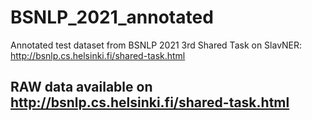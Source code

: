 # BSNLP_2021_annotated
Annotated test dataset from BSNLP 2021 3rd Shared Task on SlavNER: http://bsnlp.cs.helsinki.fi/shared-task.html  

## RAW data available on http://bsnlp.cs.helsinki.fi/shared-task.html
